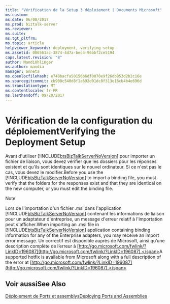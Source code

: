 ```yaml
---
title: "Vérification de la Setup 3 déploiement | Documents Microsoft"
ms.custom: 
ms.date: 06/08/2017
ms.prod: biztalk-server
ms.reviewer: 
ms.suite: 
ms.tgt_pltfrm: 
ms.topic: article
helpviewer_keywords: deployment, verifying setup
ms.assetid: 086561ac-3874-4d7a-bec4-96bbf2ce5194
caps.latest.revision: "8"
author: MandiOhlinger
ms.author: mandia
manager: anneta
ms.openlocfilehash: e740bacfa50156b6df0070e9f26db853d2b2c16e
ms.sourcegitcommit: cb908c540d8f1a692d01dc8f313e16cb4b4e696d
ms.translationtype: MT
ms.contentlocale: fr-FR
ms.lasthandoff: 09/20/2017
---
```

# <a name="verifying-the-deployment-setup"></a><span data-ttu-id="4563c-102">Vérification de la configuration du déploiement</span><span class="sxs-lookup"><span data-stu-id="4563c-102">Verifying the Deployment Setup</span></span>
<span data-ttu-id="4563c-103">Avant d'utiliser [!INCLUDE[btsBizTalkServerNoVersion](../includes/btsbiztalkservernoversion-md.md)] pour importer un fichier de liaison, vous devez vérifier que les dossiers pour les réponses existent et qu'ils sont identiques sur le nouvel ordinateur. Si ce n'est pas le cas, vous devez le modifier.</span><span class="sxs-lookup"><span data-stu-id="4563c-103">Before you use the [!INCLUDE[btsBizTalkServerNoVersion](../includes/btsbiztalkservernoversion-md.md)] to import a binding file, you must verify that the folders for the responses exist and that they are identical on the new computer, or you must edit the binding file.</span></span>  
  
> [!NOTE]
>  <span data-ttu-id="4563c-104">Lors de l'importation d'un fichier .msi dans l'application [!INCLUDE[btsBizTalkServerNoVersion](../includes/btsbiztalkservernoversion-md.md)] contenant les informations de liaison pour un adaptateur d'entreprise, un message d'erreur relatif à l'importation peut s'afficher.</span><span class="sxs-lookup"><span data-stu-id="4563c-104">When importing an .msi file in [!INCLUDE[btsBizTalkServerNoVersion](../includes/btsbiztalkservernoversion-md.md)] application containing binding information for any of the Enterprise adapters, you may receive an import error message.</span></span> <span data-ttu-id="4563c-105">Un correctif est disponible auprès de Microsoft, ainsi qu’une description complète de l’erreur à [http://go.microsoft.com/fwlink/?LinkID=196087](http://go.microsoft.com/fwlink/?LinkID=196087).</span><span class="sxs-lookup"><span data-stu-id="4563c-105">A supported hotfix is available from Microsoft along with a full description of the error at [http://go.microsoft.com/fwlink/?LinkID=196087](http://go.microsoft.com/fwlink/?LinkID=196087).</span></span>  
  
## <a name="see-also"></a><span data-ttu-id="4563c-106">Voir aussi</span><span class="sxs-lookup"><span data-stu-id="4563c-106">See Also</span></span>  
 [<span data-ttu-id="4563c-107">Déploiement de Ports et assemblys</span><span class="sxs-lookup"><span data-stu-id="4563c-107">Deploying Ports and Assemblies</span></span>](../core/deploying-ports-and-assemblies1.md)